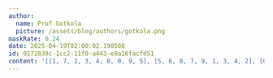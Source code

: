 ```yaml
---
author:
  name: Prof Gotkola
  picture: /assets/blog/authors/gotkola.png
maskRate: 0.24
date: 2025-04-19T02:00:02.190508
id: 0172839c-1cc2-11f0-a443-e9a16facfd51
content: '[[1, 7, 2, 3, 4, 0, 0, 9, 5], [5, 6, 0, 7, 9, 1, 3, 4, 2], [0, 4, 0, 8, 2, 5, 7, 1, 6], [8, 0, 4, 9, 6, 7, 1, 2, 3], [7, 0, 0, 2, 3, 0, 0, 5, 0], [3, 2, 6, 5, 1, 4, 9, 7, 8], [0, 9, 7, 0, 0, 3, 5, 6, 1], [4, 0, 1, 6, 5, 0, 2, 0, 0], [6, 3, 5, 1, 7, 2, 4, 8, 0]]'
---
```

